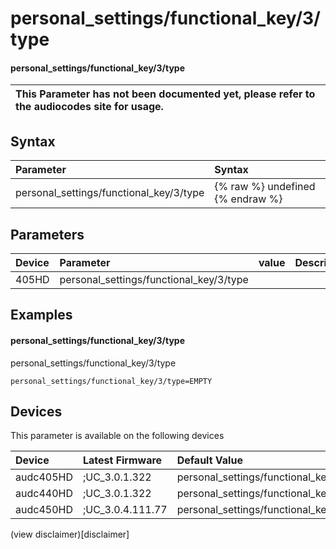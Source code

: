 ﻿---
description: personal_settings/functional_key/3/type
search: false
---

# personal_settings/functional_key/3/type

#### personal_settings/functional_key/3/type


| This Parameter has not been documented yet, please refer to the audiocodes site for usage.  |
| :--- |

## Syntax
| Parameter | Syntax |
| :--- | :--- |
|personal_settings/functional_key/3/type | {% raw %} undefined {% endraw %} |

## Parameters
|Device|Parameter|value|Description|
|:---|:---|:---|:---|
| 405HD | personal_settings/functional_key/3/type |  |  |

## Examples
#### personal_settings/functional_key/3/type

personal_settings/functional_key/3/type

```
personal_settings/functional_key/3/type=EMPTY
```

## Devices
This parameter is available on the following devices

| Device | Latest Firmware | Default Value |
|:---|:---|:---|
| audc405HD | ;UC_3.0.1.322 | personal_settings/functional_key/3/type=EMPTY 
| audc440HD | ;UC_3.0.1.322 | personal_settings/functional_key/3/type=EMPTY 
| audc450HD | ;UC_3.0.4.111.77 | personal_settings/functional_key/3/type=EMPTY 

(view disclaimer)[disclaimer]
